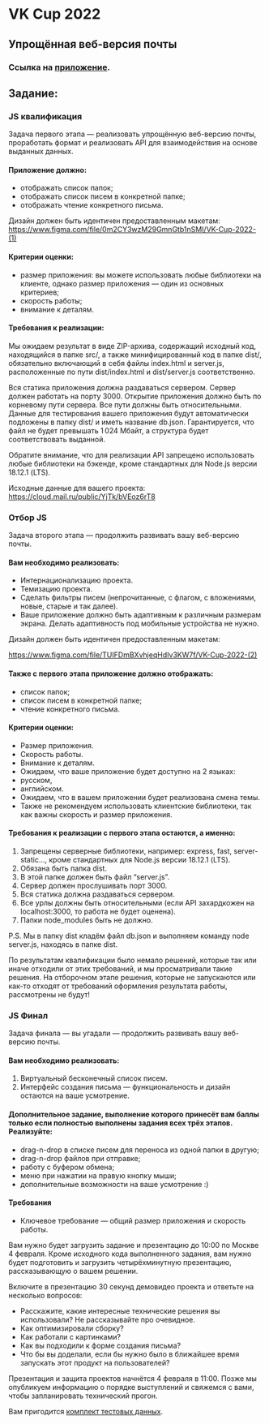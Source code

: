 # VK Cup 2022

## Упрощённая веб-версия почты

### Ссылка на [приложение](https://webmail-erit.onrender.com).

## Задание:

### JS квалификация

Задача первого этапа — реализовать упрощённую веб-версию почты, проработать формат и реализовать API для взаимодействия на основе выданных данных.

#### Приложение должно:

- отображать список папок;
- отображать список писем в конкретной папке;
- отображать чтение конкретного письма.

Дизайн должен быть идентичен предоставленным макетам: https://www.figma.com/file/0m2CY3wzM29GmnGtb1nSMI/VK-Cup-2022-(1)

#### Критерии оценки:

- размер приложения: вы можете использовать любые библиотеки на клиенте, однако размер приложения — один из основных критериев;
- скорость работы;
- внимание к деталям.

#### Требования к реализации:

Мы ожидаем результат в виде ZIP-архива, содержащий исходный код, находящийся в папке src/, а также минифицированный код в папке dist/, обязательно включающий в себя файлы index.html и server.js, расположенные по пути dist/index.html и dist/server.js соответственно.

Вся статика приложения должна раздаваться сервером. Сервер должен работать на порту 3000. Открытие приложения должно быть по корневому пути сервера. Все пути должны быть относительными. Данные для тестирования вашего приложения будут автоматически подложены в папку dist/ и иметь название db.json. Гарантируется, что файл не будет превышать 1 024 Мбайт, а структура будет соответствовать выданной.

Обратите внимание, что для реализации API запрещено использовать любые библиотеки на бэкенде, кроме стандартных для Node.js версии 18.12.1 (LTS).

Исходные данные для вашего проекта: https://cloud.mail.ru/public/YjTk/bVEoz6rT8

### Отбор JS

Задача второго этапа — продолжить развивать вашу веб-версию почты.

#### Вам необходимо реализовать:

- Интернационализацию проекта.
- Темизацию проекта.
- Сделать фильтры писем (непрочитанные, с флагом, с вложениями, новые, старые и так далее).
- Ваше приложение должно быть адаптивным к различным размерам экрана. Делать адаптивность под мобильные устройства не нужно.

Дизайн должен быть идентичен предоставленным макетам:

https://www.figma.com/file/TUIFDmBXvhjeqHdIv3KW7f/VK-Cup-2022-(2)

#### Также с первого этапа приложение должно отображать:

- список папок;
- список писем в конкретной папке;
- чтение конкретного письма.

#### Критерии оценки:

- Размер приложения.
- Скорость работы.
- Внимание к деталям.
- Ожидаем, что ваше приложение будет доступно на 2 языках:
- русском,
- английском.
- Ожидаем, что в вашем приложении будет реализована смена темы.
- Также не рекомендуем использовать клиентские библиотеки, так как важны скорость и размер приложения.

#### Требования к реализации с первого этапа остаются, а именно:

1. Запрещены серверные библиотеки, например: express, fast, server-static…, кроме стандартных для Node.js версии 18.12.1 (LTS).
2. Обязана быть папка dist.
3. В этой папке должен быть файл “server.js”.
4. Сервер должен прослушивать порт 3000.
5. Вся статика должна раздаваться сервером.
6. Все урлы должны быть относительными (если API захардкожен на localhost:3000, то работа не будет оценена).
7. Папки node_modules быть не должно.

P.S. Мы в папку dist кладём файл db.json и выполняем команду node server.js, находясь в папке dist.

По результатам квалификации было немало решений, которые так или иначе отходили от этих требований, и мы просматривали такие решения. На отборочном этапе решения, которые не запускаются или как-то отходят от требований оформления результата работы, рассмотрены не будут!

### JS Финал

Задача финала — вы угадали — продолжить развивать вашу веб-версию почты.

#### Вам необходимо реализовать:

1. Виртуальный бесконечный список писем.
2. Интерфейс создания письма — функциональность и дизайн остаются на ваше усмотрение.

#### Дополнительное задание, выполнение которого принесёт вам баллы только если полностью выполнены задания всех трёх этапов. Реализуйте:

- drag-n-drop в списке писем для переноса из одной папки в другую;
- drag-n-drop файлов при отправке;
- работу с буфером обмена;
- меню при нажатии на правую кнопку мыши;
- дополнительные возможности на ваше усмотрение :)

#### Требования

- Ключевое требование — общий размер приложения и скорость работы.

Вам нужно будет загрузить задание и презентацию до 10:00 по Москве 4 февраля. Кроме исходного кода выполненного задания, вам нужно будет подготовить и загрузить четырёхминутную презентацию, рассказывающую о вашем решении.

Включите в презентацию 30 секунд демовидео проекта и ответьте на несколько вопросов:

- Расскажите, какие интересные технические решения вы использовали? Не рассказывайте про очевидное.
- Как оптимизировали сборку?
- Как работали с картинками?
- Как вы подходили к форме создания письма?
- Что бы вы доделали, если бы нужно было в ближайшее время запускать этот продукт на пользователей?

Презентация и защита проектов начнётся 4 февраля в 11:00. Позже мы опубликуем информацию о порядке выступлений и свяжемся с вами, чтобы запланировать технический прогон.

Вам пригодится [комплект тестовых данных](https://cloud.mail.ru/public/kLv4/mYrohjF9k).

